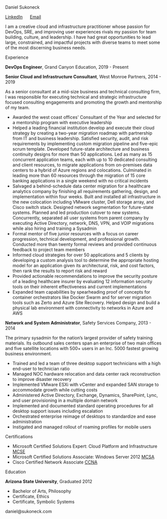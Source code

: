 <!-- 
Source code at github.com/sukoneck/resume is presented via pages.github.com

Site template by www.monique.tech/the-art-of-markdown

Favicon made by www.flaticon.com/authors/smashicons from www.flaticon.com is licensed by creativecommons.org/licenses/by/3.0
-->

<!-- HEADER -->

<p class="name">Daniel Sukoneck</p>

<p class="links"><a href="https://www.sukoneck.com" target="_blank">LinkedIn</a> &nbsp;&nbsp;&nbsp;&nbsp; <a href="mailto:daniel@sukoneck.com">Email</a></p>

<!-- SUMMARY -->

<p class="summary">I am a creative cloud and infrastructure practitioner whose passion for DevOps, SRE, and improving user experiences rivals my passion for team building, culture, and leadership. I have had great opportunities to lead large, constrained, and impactful projects with diverse teams to meet some of the most discerning business needs.</p>

<!-- EXPERIENCE -->

<p class="section">Experience</p>

<!-- **DevOps Engineer**,  Grand Canyon Education,  Phoenix AZ,  Nov 2019 - Present -->
**DevOps Engineer**,  Grand Canyon Education,  2019 - Present

<!-- Automation and platform development for a leading higher education managed services provider.

 * AWS IAM and account strategy and implemented using Terraform and ADO  
 * Puppet custom architecture and cicd 
 * IT PMO greenfield 
 * Custom work tracking ADO Boards for multiple infrastructure (non-dev) teams 
 * Lead PM, contribute architecture, and contribute dev for custom self-service app used by all depts in Node, Dynamo, PowerAutomate, ADO, AZA, Terraform, AWS
 *  -->

<!-- **Senior Cloud and Infrastructure Consultant**,  West Monroe Partners,  Seattle WA,  Sept 2014 - June 2019 -->
**Senior Cloud and Infrastructure Consultant**,  West Monroe Partners,  2014 - 2019

As a senior consultant at a mid-size business and technical consulting firm, I was responsible for executing technical and strategic infrastructure focused consulting engagements and promoting the growth and mentorship of my team.

 * Awarded the west coast offices' Consultant of the Year and selected for a mentorship program with executive leadership
 * Helped a leading financial institution develop and execute their cloud strategy by creating a two-year migration roadmap with partnership from IT and business leadership. Satisfied security, audit, and risk requirements by implementing custom migration pipeline and five-epic scrum template. Developed future-state architecture and business continuity designs for more than 50 applications. Led as many as 15 concurrent application teams, each with up to 10 dedicated consulting and client resources, to migrate applications from on-premises data centers to a hybrid of Azure regions and colocations. Culminated in leading more than 60 resources through the migration of 15 core banking applications in a single weekend with no critical incidents
 * Salvaged a behind-schedule data center migration for a healthcare analytics company by finishing all requirements gathering, design, and implementation within four weeks. Built and installed all infrastructure in the new colocation including VMware cluster, Dell storage array, and Cisco switch stack. Designed network segmentation for future-state systems. Planned and led production cutover to new systems. Concurrently, separated all user systems from parent company by executing Active Directory, network, DNS, VPN, and VOIP migrations while also hiring and training a Sysadmin
 * Formal mentor of five junior resources with a focus on career progression, technical development, and professional growth. Conducted more than twenty formal reviews and provided continuous feedback to project team members     
 * Informed cloud strategies for over 50 applications and 5 clients by developing a custom analysis tool to determine the appropriate hosting model for an application given its architectural, risk, and cost factors, then rank the results to report risk and reward
 * Provided actionable recommendations to improve the security posture of a leading healthcare insurer by evaluating 12 information security tools on their inherent effectiveness and current implementations  
 * Expanded team capabilities by spearheading proof of concepts for container orchestrators like Docker Swarm and for server migration tools such as Zerto and Azure Site Recovery. Helped design and build a physical lab environment with connectivity to networks in Azure and AWS

<!-- **Network and System Administrator**,  Safety Services Company,  Tempe AZ,  Apr 2013 - Sept 2014 -->
**Network and System Administrator**,  Safety Services Company,  2013 - 2014

The primary sysadmin for the nation’s largest provider of safety training materials. Its outbound sales centers span an enterprise of two main offices and five satellite locations with 500+ users in an Inc. 5000 fastest growing business environment.

 * Trained and led a team of three desktop support technicians with a high end-user to technician ratio 
 * Managed NOC hardware relocation and data center rack reconstruction to improve disaster recovery
 * Implemented VMware ESXi with vCenter and expanded SAN storage to accommodate growth while cutting costs
 * Administered Active Directory, Exchange, Dynamics, SharePoint, Lync, and user provisioning in a multiple domain network
 * Implemented and documented standard operating procedures for all desktop support issues including escalation 
 * Orchestrated enterprise reimage of desktops to standardize and ease administration
 * Instigated and managed rollout of roaming profiles for mobile users

<!-- PROJECTS AND CERTS -->

<p class="section">Certifications</p>

<!-- * I built a CI/CD pipeline that uses fun technologies like Azure DevOps and Docker (<a href="https://pipeline.sukoneck.com" target="_blank">Details</a>) -->
 * Microsoft Certified Solutions Expert: Cloud Platform and Infrastructure <a href="https://www.youracclaim.com/badges/5be9a88b-9ca7-4271-b819-1a22ec7c3ed2/public_url" target="_blank">MCSE</a>
 * Microsoft Certified Solutions Associate: Windows Server 2012 <a href="https://www.youracclaim.com/badges/b9f23041-35f5-429e-a10b-69fc4fcd4765/public_url" target="_blank">MCSA</a> 
 * Cisco Certified Network Associate <a href="https://www.youracclaim.com/badges/54a8a8a7-9309-4cef-9ae5-beffef77e117/public_url" target="_blank">CCNA</a>

<!-- EDUCATION -->

<p class="section">Education</p>

**Arizona State University**,  Graduated 2012
 * Bachelor of Arts, Philosophy
 * Certificate, Ethics
 * Certificate, Symbolic Systems

<!-- FOOTER -->

<footer>daniel@sukoneck.com</footer>

<!-- <button onclick="theme()">Theme</button> -->
